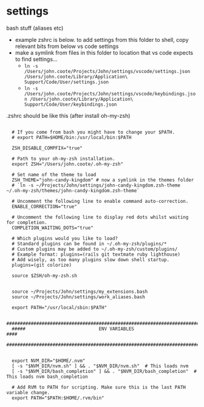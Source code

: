 # settings
bash stuff (aliases etc)
- example zshrc is below. to add settings from this folder to shell, copy relevant bits from below
vs code settings
- make a symlink from files in this folder to location that vs code expects to find settings...
   -  `ln -s /Users/john.coote/Projects/John/settings/vscode/settings.json /Users/john.coote/Library/Application\ Support/Code/User/settings.json`
   -  `ln -s /Users/john.coote/Projects/John/settings/vscode/keybindings.json /Users/john.coote/Library/Application\ Support/Code/User/keybindings.json`



.zshrc should be like this (after install oh-my-zsh)
```

  # If you come from bash you might have to change your $PATH.
  # export PATH=$HOME/bin:/usr/local/bin:$PATH

  ZSH_DISABLE_COMPFIX="true"

  # Path to your oh-my-zsh installation.
  export ZSH="/Users/john.coote/.oh-my-zsh"

  # Set name of the theme to load
  ZSH_THEME="john-candy-kingdom" # now a symlink in the themes folder
  # `ln -s ~/Projects/John/settings/john-candy-kingdom.zsh-theme ~/.oh-my-zsh/themes/john-candy-kingdom.zsh-theme`

  # Uncomment the following line to enable command auto-correction.
  ENABLE_CORRECTION="true"

  # Uncomment the following line to display red dots whilst waiting for completion.
  COMPLETION_WAITING_DOTS="true"

  # Which plugins would you like to load?
  # Standard plugins can be found in ~/.oh-my-zsh/plugins/*
  # Custom plugins may be added to ~/.oh-my-zsh/custom/plugins/
  # Example format: plugins=(rails git textmate ruby lighthouse)
  # Add wisely, as too many plugins slow down shell startup.
  plugins=(git colorize)

  source $ZSH/oh-my-zsh.sh


  source ~/Projects/John/settings/my_extensions.bash
  source ~/Projects/John/settings/work_aliases.bash

  export PATH="/usr/local/sbin:$PATH"

  ############################################################################
  #####                           ENV VARIABLES                           ####
  ############################################################################


  export NVM_DIR="$HOME/.nvm"
  [ -s "$NVM_DIR/nvm.sh" ] && . "$NVM_DIR/nvm.sh"  # This loads nvm
  [ -s "$NVM_DIR/bash_completion" ] && . "$NVM_DIR/bash_completion"  # This loads nvm bash_completion

  # Add RVM to PATH for scripting. Make sure this is the last PATH variable change.
  export PATH="$PATH:$HOME/.rvm/bin"
```